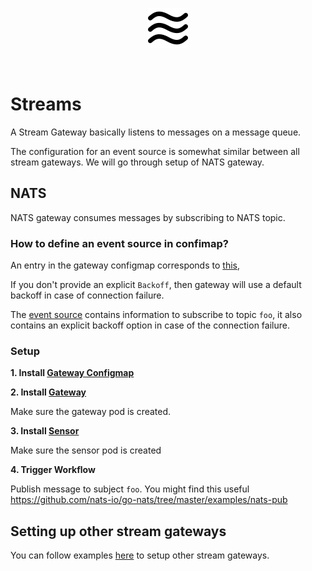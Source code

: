 <p align="center">
  <img src="https://github.com/argoproj/argo-events/blob/update-docs/docs/assets/stream.png?raw=true" alt="Stream"/>
</p>

<br/>


# Streams

A Stream Gateway basically listens to messages on a message queue.

The configuration for an event source is somewhat similar between all stream gateways. We will go through setup of NATS gateway.

## NATS

NATS gateway consumes messages by subscribing to NATS topic.

### How to define an event source in confimap?
An entry in the gateway configmap corresponds to [this](),

If you don't provide an explicit `Backoff`, then gateway will use a default backoff in case of connection failure.

The [event source](../../../examples/gateways/nats-gateway-configmap.yaml) contains information to subscribe to topic `foo`, it also contains an explicit backoff option
in case of the connection failure.

### Setup

**1. Install [Gateway Configmap](../../../examples/gateways/nats-gateway-configmap.yaml)**

**2. Install [Gateway](../../../examples/gateways/nats.yaml)**

Make sure the gateway pod is created.

**3. Install [Sensor](../../../examples/sensors/nats.yaml)**

Make sure the sensor pod is created

**4. Trigger Workflow**

Publish message to subject `foo`. 
You might find this useful https://github.com/nats-io/go-nats/tree/master/examples/nats-pub

## Setting up other stream gateways
You can follow examples [here](../../../examples/gateways) to setup other stream gateways.
